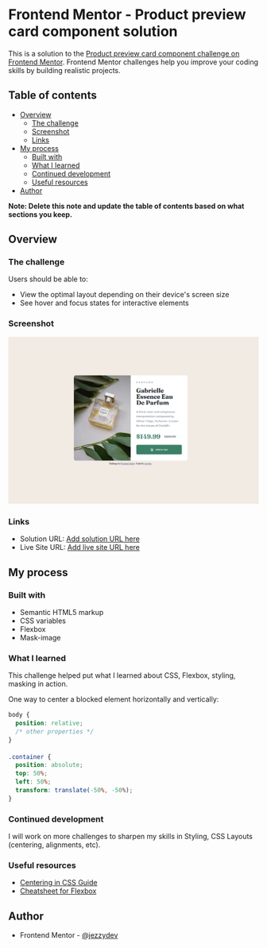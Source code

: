# Frontend Mentor - Product preview card component solution

This is a solution to the [Product preview card component challenge on Frontend Mentor](https://www.frontendmentor.io/challenges/product-preview-card-component-GO7UmttRfa). Frontend Mentor challenges help you improve your coding skills by building realistic projects.

## Table of contents

- [Overview](#overview)
  - [The challenge](#the-challenge)
  - [Screenshot](#screenshot)
  - [Links](#links)
- [My process](#my-process)
  - [Built with](#built-with)
  - [What I learned](#what-i-learned)
  - [Continued development](#continued-development)
  - [Useful resources](#useful-resources)
- [Author](#author)

**Note: Delete this note and update the table of contents based on what sections you keep.**

## Overview

### The challenge

Users should be able to:

- View the optimal layout depending on their device's screen size
- See hover and focus states for interactive elements

### Screenshot

![](./screenshot.png)

### Links

- Solution URL: [Add solution URL here](https://your-solution-url.com)
- Live Site URL: [Add live site URL here](https://your-live-site-url.com)

## My process

### Built with

- Semantic HTML5 markup
- CSS variables
- Flexbox
- Mask-image

### What I learned

This challenge helped put what I learned about CSS, Flexbox, styling, masking in action.

One way to center a blocked element horizontally and vertically:

```css
body {
  position: relative;
  /* other properties */
}

.container {
  position: absolute;
  top: 50%;
  left: 50%;
  transform: translate(-50%, -50%);
}
```

### Continued development

I will work on more challenges to sharpen my skills in Styling, CSS Layouts (centering, alignments, etc).

### Useful resources

- [Centering in CSS Guide](https://css-tricks.com/centering-css-complete-guide/)
- [Cheatsheet for Flexbox](https://flexbox.malven.co/)

## Author

- Frontend Mentor - [@jezzydev](https://www.frontendmentor.io/profile/jezzydev)
